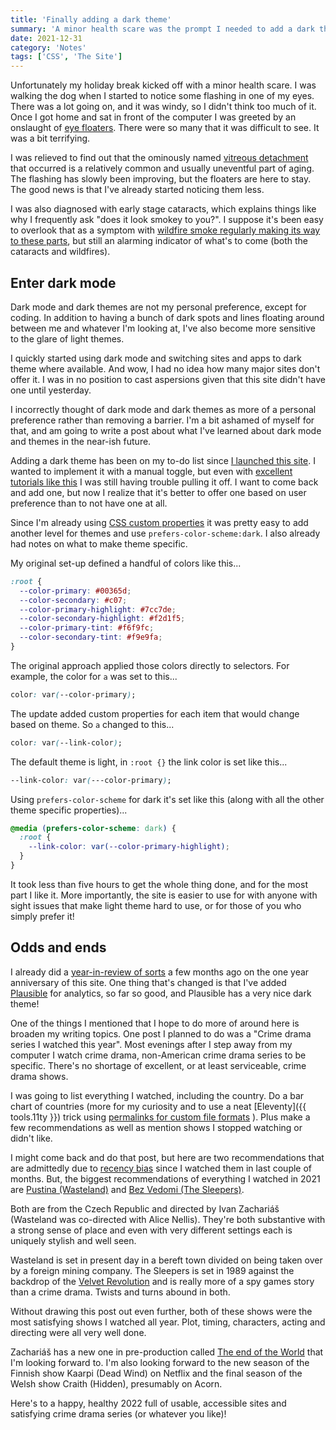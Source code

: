 ```yaml
---
title: 'Finally adding a dark theme'
summary: 'A minor health scare was the prompt I needed to add a dark theme.'
date: 2021-12-31
category: 'Notes'
tags: ['CSS', 'The Site']
---
```


Unfortunately my holiday break kicked off with a minor health scare. I was walking the dog when I started to notice some flashing in one of my eyes. There was a lot going on, and it was windy, so I didn't think too much of it. Once I got home and sat in front of the computer I was greeted by an onslaught of [eye floaters](https://www.nei.nih.gov/learn-about-eye-health/eye-conditions-and-diseases/floaters). There were so many that it was difficult to see. It was a bit terrifying.

I was relieved to find out that the ominously named [vitreous detachment](https://www.nei.nih.gov/learn-about-eye-health/eye-conditions-and-diseases/vitreous-detachment) that occurred is a relatively common and usually uneventful part of aging. The flashing has slowly been improving, but the floaters are here to stay. The good news is that I've already started noticing them less.

I was also diagnosed with early stage cataracts, which explains things like why I frequently ask "does it look smokey to you?". I suppose it's been easy to overlook that as a symptom with [wildfire smoke regularly making its way to these parts](https://gothamist.com/news/wildfire-smoke-returns-nyc-skies), but still an alarming indicator of what's to come (both the cataracts and wildfires).

## Enter dark mode
Dark mode and dark themes are not my personal preference, except for coding. In addition to having a bunch of dark spots and lines floating around between me and whatever I'm looking at, I've also become more sensitive to the glare of light themes.

I quickly started using dark mode and switching sites and apps to dark theme where available. And wow, I had no idea how many major sites don't offer it. I was in no position to cast aspersions given that this site didn't have one until yesterday.

I incorrectly thought of dark mode and dark themes as more of a personal preference rather than removing a barrier. I'm a bit ashamed of myself for that, and am going to write a post about what I've learned about dark mode and themes in the near-ish future.

Adding a dark theme has been on my to-do list since [I launched this site](/articles/finally-a-new-site/#whats-next). I wanted to implement it with a manual toggle, but even with [excellent tutorials like this](https://piccalil.li/tutorial/create-a-user-controlled-dark-or-light-mode/) I was still having trouble pulling it off. I want to come back and add one, but now I realize that it's better to offer one based on user preference than to not have one at all.

Since I'm already using [CSS custom properties](https://developer.mozilla.org/en-US/docs/Web/CSS/Using_CSS_custom_properties) it was pretty easy to add another level for themes and use  `prefers-color-scheme:dark`. I also already had notes on what to make theme specific.

My original set-up defined a handful of colors like this...

```css
:root {
  --color-primary: #00365d;
  --color-secondary: #c07;
  --color-primary-highlight: #7cc7de;
  --color-secondary-highlight: #f2d1f5;
  --color-primary-tint: #f6f9fc;
  --color-secondary-tint: #f9e9fa;
}
```

The original approach applied those colors directly to selectors. For example, the color for `a` was set to this...

```css
color: var(--color-primary);
```

The update added custom properties for each item that would change based on theme. So `a` changed to this...

```css
color: var(--link-color);
```

The default theme is light, in `:root {}` the link color is set like this...

```css
--link-color: var(---color-primary);
```

Using `prefers-color-scheme` for dark it's set like this (along with all the other theme specific properties)...

```css
@media (prefers-color-scheme: dark) {
  :root {
	--link-color: var(--color-primary-highlight);
  }
}
```

It took less than five hours to get the whole thing done, and for the most part I like it. More importantly, the site is easier to use for with anyone with sight issues that make light theme hard to use, or for those of you who simply prefer it!

## Odds and ends
I already did a [year-in-review of sorts](/notes/year-one-in-the-books/) a few months ago on the one year anniversary of this site. One thing that's changed is that I've added [Plausible](https://plausible.io) for analytics, so far so good, and Plausible has a very nice dark theme!

One of the things I mentioned that I hope to do more of around here is broaden my writing topics. One post I planned to do was a "Crime drama series I watched this year". Most evenings after I step away from my computer I watch crime drama, non-American crime drama series to be specific. There's no shortage of excellent, or at least serviceable, crime drama shows.

I was going to list everything I watched, including the country. Do a bar chart of countries (more for my curiosity and to use a neat [Eleventy]({{ tools.11ty }}) trick using [permalinks for custom file formats](https://www.11ty.dev/docs/permalinks/#custom-file-formats) ). Plus make a few recommendations as well as mention shows I stopped watching or didn't like.

I might come back and do that post, but here are two recommendations that are admittedly due to [recency bias](https://www.learning-theories.com/recency-bias-tversky-kahneman.html) since I watched them in last couple of months. But, the biggest recommendations of everything I watched in 2021 are [Pustina (Wasteland)](https://www.imdb.com/title/tt5459168/) and [Bez Vedomi (The Sleepers)](https://www.imdb.com/title/tt8679520/).

Both are from the Czech Republic and directed by Ivan Zachariáš (Wasteland was co-directed with Alice Nellis). They're both substantive with a strong sense of place and even with very different settings each is uniquely stylish and well seen.

Wasteland is set in present day in a bereft town divided on being taken over by a foreign mining company. The Sleepers is set in 1989 against the backdrop of the [Velvet Revolution](https://en.wikipedia.org/wiki/Velvet_Revolution) and is really more of a spy games story than a crime drama. Twists and turns abound in both.

Without drawing this post out even further, both of these shows were the most satisfying shows I watched all year. Plot, timing, characters, acting and directing were all very well done.

Zachariáš has a new one in pre-production called [The end of the World](https://www.imdb.com/title/tt10998298/) that I'm looking forward to. I'm also looking forward to the new season of the Finnish show Kaarpi (Dead Wind) on Netflix and the final season of the Welsh show Craith (Hidden), presumably on Acorn.

Here's to a happy, healthy 2022 full of usable, accessible sites and satisfying crime drama series (or whatever you like)!
